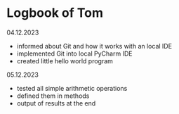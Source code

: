 # Logbook of Tom

04.12.2023
- informed about Git and how it works with an local IDE
- implemented Git into local PyCharm IDE
- created little hello world program

05.12.2023
- tested all simple arithmetic operations
- defined them in methods
- output of results at the end
